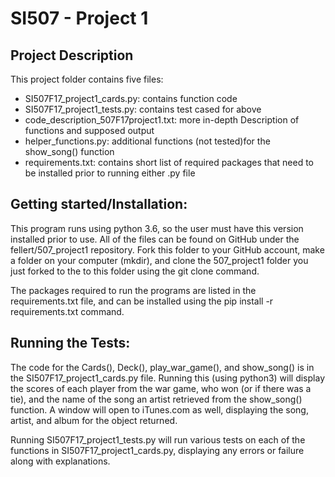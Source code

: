 <h1>SI507 - Project 1</h1>

<h2>Project Description</h2>
  This project folder contains five files:
  <ul>
    <li>SI507F17_project1_cards.py: contains function code</li>
    <li>SI507F17_project1_tests.py: contains test cased for above</li>
    <li>code_description_507F17project1.txt: more in-depth Description
    of functions and supposed output
    </li>
    <li>helper_functions.py: additional functions (not tested)for the
    show_song() function
    </li>
    <li>requirements.txt: contains short list of required packages that
    need to be installed prior to running either .py file
    </li>
  </ul>

  

<h2>Getting started/Installation:</h2>
  This program runs using python 3.6, so the user must have this version
  installed prior to use. All of the files can be found on GitHub under
  the fellert/507_project1 repository. Fork this folder to your GitHub account,
  make a folder on your computer (mkdir), and clone the 507_project1 folder you
  just forked to the to this folder using the git clone <url> command.

  The packages required to run the programs are listed in the requirements.txt
  file, and can be installed using the pip install -r requirements.txt command.

<h2>Running the Tests:</h2>
  The code for the Cards(), Deck(), play_war_game(), and show_song() is in the
  SI507F17_project1_cards.py file. Running this (using python3) will
  display the scores of each player from the war game, who won (or if there was
  a tie), and the name of the song an artist retrieved from the show_song()
  function. A window will open to iTunes.com as well, displaying the
  song, artist, and album for the object returned.

  Running SI507F17_project1_tests.py will run various tests on each of the
  functions in SI507F17_project1_cards.py, displaying any errors or failure
  along with explanations.
